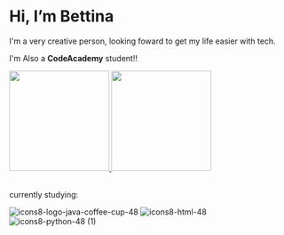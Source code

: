 #  Hi, I’m Bettina
<p>I'm a very creative person, looking foward to get my life easier with tech.</p>

I'm Also a **CodeAcademy** student!!
<br>
<p>
<a href="https://github.com/BettBernarda">
  <img height="180em" src="https://github-readme-stats-eight-theta.vercel.app/api?username=BettBernarda&show_icons=true&theme=algolia&include_all_commits=true&count_private=true"/>
  <img height="180em" src="https://github-readme-stats-eight-theta.vercel.app/api/top-langs/?username=BettBernarda&layout=compact&langs_count=8&theme=algolia"/>
</a>
</p>
<br>
currently studying:

![icons8-logo-java-coffee-cup-48](https://github.com/user-attachments/assets/0cc853ea-d0bd-4565-bd54-3c5de9324abf)
![icons8-html-48](https://github.com/user-attachments/assets/3974fdf1-626f-41c2-88ed-ebd67c3455b7)
![icons8-python-48 (1)](https://github.com/user-attachments/assets/8f0403eb-3a75-43bd-b90f-7dc65398d94f)


<!---![Uploading icons8-python-48 (1).png…]()

BettBernarda/BettBernarda is a ✨ special ✨ repository because its `README.md` (this file) appears on your GitHub profile.
You can click the Preview link to take a look at your changes.
--->
